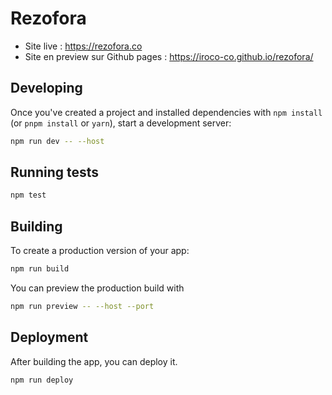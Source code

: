 # Rezofora


- Site live : https://rezofora.co
- Site en preview sur Github pages : https://iroco-co.github.io/rezofora/

## Developing

Once you've created a project and installed dependencies with `npm install` (or `pnpm install` or `yarn`), start a development server:

```sh
npm run dev -- --host
```

## Running tests

```sh
npm test
```

## Building

To create a production version of your app:

```sh
npm run build
```

You can preview the production build with

```sh
npm run preview -- --host --port
```

## Deployment

After building the app, you can deploy it.

```sh
npm run deploy
```
